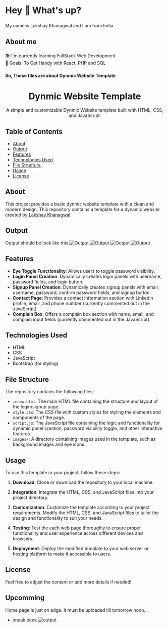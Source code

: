 <h1 align="left">Hey 👋 What's up?</h1>

###

<p align="left">My name is Lakshay Khanagwal and I am from India.</p>

###

<h2 align="left">About me</h2>

###

<p align="left">📚 I'm currently learning FullStack Web Development<br>🎯 Goals: To Get Handy with React, PHP and SQL</p>

###

<h4 align="left">So, These files are about Dynmic Website Template</h4>

###

<div align="center">
  <h1>Dynmic Website Template</h1>
  <p>A simple and customizable Dynmic Website template built with HTML, CSS, and JavaScript.</p>
</div>

## Table of Contents

- [About](#about)
- [Output](#output)
- [Features](#features)
- [Technologies Used](#technologies-used)
- [File Structure](#file-structure)
- [Usage](#usage)
- [License](#license)

## About

This project provides a basic dynmic website template with a clean and modern design. This repository contains a template for a dynamic website created by [Lakshay Khanagwal](https://github.com/lakshay-khanagwal).

## Output

Output should be look like this
![Output](https://github.com/LakshayKhanagwal/output_of_all_repo/blob/cce311b17523b3f3e9d33d0a1281262ace6e86ea/simple_yet_dynmic_website/output.jpg)
![Output](
https://github.com/LakshayKhanagwal/output_of_all_repo/blob/cce311b17523b3f3e9d33d0a1281262ace6e86ea/simple_yet_dynmic_website/output_1.jpg)
![Output](
https://github.com/LakshayKhanagwal/output_of_all_repo/blob/cce311b17523b3f3e9d33d0a1281262ace6e86ea/simple_yet_dynmic_website/output_2.jpg)
![Output](
https://github.com/LakshayKhanagwal/output_of_all_repo/blob/cce311b17523b3f3e9d33d0a1281262ace6e86ea/simple_yet_dynmic_website/output_3.jpg)

## Features

- **Eye Toggle Functionality**: Allows users to toggle password visibility.
- **Login Panel Creation**: Dynamically creates login panels with username, password fields, and login button.
- **Signup Panel Creation**: Dynamically creates signup panels with email, username, password, confirm password fields, and signup button.
- **Contact Page**: Provides a contact information section with LinkedIn profile, email, and phone number (currently commented out in the JavaScript).
- **Complain Box**: Offers a complain box section with name, email, and complain input fields (currently commented out in the JavaScript).

## Technologies Used

- HTML
- CSS
- JavaScript
- Bootstrap (for styling)

## File Structure

The repository contains the following files:

- `index.html`: The main HTML file containing the structure and layout of the login/signup page.
- `style.css`: The CSS file with custom styles for styling the elements and components of the page.
- `script.js`: The JavaScript file containing the logic and functionality for dynamic panel creation, password visibility toggle, and other interactive features.
- `images/`: A directory containing images used in the template, such as background images and eye icons.
   
## Usage

To use this template in your project, follow these steps:

1. **Download**: Clone or download the repository to your local machine.

2. **Integration**: Integrate the HTML, CSS, and JavaScript files into your project directory.

3. **Customization**: Customize the template according to your project requirements. Modify the HTML, CSS, and JavaScript files to tailor the design and functionality to suit your needs.

4. **Testing**: Test the each web page thoroughly to ensure proper functionality and user experience across different devices and browsers.

5. **Deployment**: Deploy the modified template to your web server or hosting platform to make it accessible to users.

## License

Feel free to adjust the content or add more details if needed!


## Upcomming

Home page is just on edge. It must be uploaded till tomorrow noon.

- sneak peek
  ![output](https://github.com/LakshayKhanagwal/output_of_all_repo/blob/f9b4614cac4d3484a484cb9bd1ee5d2dab72d576/simple_yet_dynmic_website/output_new_4.jpg)
###
